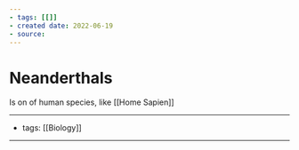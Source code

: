 ```yaml
---
- tags: [[]]
- created date: 2022-06-19
- source: 
---
```


# Neanderthals
Is on of human species, like [[Home Sapien]]

---
- tags: [[Biology]]
---